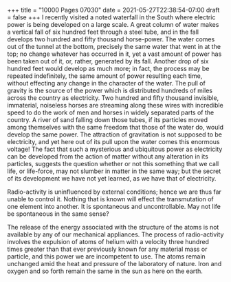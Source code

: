 +++
title = "10000 Pages 07030"
date = 2021-05-27T22:38:54-07:00
draft = false
+++
I recently visited a noted waterfall in the South where electric power is being developed on a large scale. A great column of water makes a vertical fall of six hundred feet through a steel tube, and in the fall develops two hundred and fifty thousand horse-power. The water comes out of the tunnel at the bottom, precisely the same water that went in at the top; no change whatever has occurred in it, yet a vast amount of power has been taken out of it, or, rather, generated by its fall. Another drop of six hundred feet would develop as much more; in fact, the process may be repeated indefinitely, the same amount of power resulting each time, without effecting any change in the character of the water. The pull of gravity is the source of the power which is distributed hundreds of miles across the country as electricity. Two hundred and fifty thousand invisible, immaterial, noiseless horses are streaming along these wires with incredible speed to do the work of men and horses in widely separated parts of the country. A river of sand falling down those tubes, if its particles moved among themselves with the same freedom that those of the water do, would develop the same power. The attraction of gravitation is not supposed to be electricity, and yet here out of its pull upon the water comes this enormous voltage! The fact that such a mysterious and ubiquitous power as electricity can be developed from the action of matter without any alteration in its particles, suggests the question whether or not this something that we call life, or life-force, may not slumber in matter in the same way; but the secret of its development we have not yet learned, as we have that of electricity.

Radio-activity is uninfluenced by external conditions; hence we are thus far unable to control it. Nothing that is known will effect the transmutation of one element into another. It is spontaneous and uncontrollable. May not life be spontaneous in the same sense?

The release of the energy associated with the structure of the atoms is not available by any of our mechanical appliances. The process of radio-activity involves the expulsion of atoms of helium with a velocity three hundred times greater than that ever previously known for any material mass or particle, and this power we are incompetent to use. The atoms remain unchanged amid the heat and pressure of the laboratory of nature. Iron and oxygen and so forth remain the same in the sun as here on the earth.

